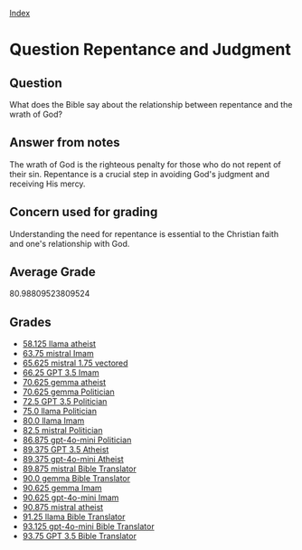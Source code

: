 
[Index](../../index.md)
# Question Repentance and Judgment
## Question
What does the Bible say about the relationship between repentance and the wrath of God?

## Answer from notes
The wrath of God is the righteous penalty for those who do not repent of their sin. Repentance is a crucial step in avoiding God's judgment and receiving His mercy.

## Concern used for grading
Understanding the need for repentance is essential to the Christian faith and one's relationship with God.

## Average Grade
80.98809523809524

## Grades
 * [58.125 llama atheist](../answers/llama_atheist/Repentance_and_Judgment.md)
 * [63.75 mistral Imam](../answers/mistral_Imam/Repentance_and_Judgment.md)
 * [65.625 mistral 1.75 vectored](../answers/mistral_1.75_vectored/Repentance_and_Judgment.md)
 * [66.25 GPT 3.5 Imam](../answers/GPT_3.5_Imam/Repentance_and_Judgment.md)
 * [70.625 gemma atheist](../answers/gemma_atheist/Repentance_and_Judgment.md)
 * [70.625 gemma Politician](../answers/gemma_Politician/Repentance_and_Judgment.md)
 * [72.5 GPT 3.5 Politician](../answers/GPT_3.5_Politician/Repentance_and_Judgment.md)
 * [75.0 llama Politician](../answers/llama_Politician/Repentance_and_Judgment.md)
 * [80.0 llama Imam](../answers/llama_Imam/Repentance_and_Judgment.md)
 * [82.5 mistral Politician](../answers/mistral_Politician/Repentance_and_Judgment.md)
 * [86.875 gpt-4o-mini Politician](../answers/gpt-4o-mini_Politician/Repentance_and_Judgment.md)
 * [89.375 GPT 3.5 Atheist](../answers/GPT_3.5_Atheist/Repentance_and_Judgment.md)
 * [89.375 gpt-4o-mini Atheist](../answers/gpt-4o-mini_Atheist/Repentance_and_Judgment.md)
 * [89.875 mistral Bible Translator](../answers/mistral_Bible_Translator/Repentance_and_Judgment.md)
 * [90.0 gemma Bible Translator](../answers/gemma_Bible_Translator/Repentance_and_Judgment.md)
 * [90.625 gemma Imam](../answers/gemma_Imam/Repentance_and_Judgment.md)
 * [90.625 gpt-4o-mini Imam](../answers/gpt-4o-mini_Imam/Repentance_and_Judgment.md)
 * [90.875 mistral atheist](../answers/mistral_atheist/Repentance_and_Judgment.md)
 * [91.25 llama Bible Translator](../answers/llama_Bible_Translator/Repentance_and_Judgment.md)
 * [93.125 gpt-4o-mini Bible Translator](../answers/gpt-4o-mini_Bible_Translator/Repentance_and_Judgment.md)
 * [93.75 GPT 3.5 Bible Translator](../answers/GPT_3.5_Bible_Translator/Repentance_and_Judgment.md)
